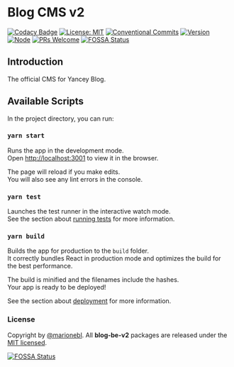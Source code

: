 # Blog CMS v2

[![Codacy Badge](https://api.codacy.com/project/badge/Grade/8301052718f145cb9be68a6a28717f41)](https://www.codacy.com/app/YanceyOfficial/blog-cms-v2?utm_source=github.com&amp;utm_medium=referral&amp;utm_content=Yancey-Blog/blog-cms-v2&amp;utm_campaign=Badge_Grade)
[![License: MIT](https://img.shields.io/badge/License-MIT-green.svg)](https://opensource.org/licenses/MIT)
[![Conventional Commits](https://img.shields.io/badge/Conventional%20Commits-0.0.1-yellow.svg)](https://opensource.org/licenses/MIT)
[![Version](https://img.shields.io/badge/version-0.0.1-blue.svg)](https://github.com/Yancey-Blog/blog-cms-v2)
[![Node](https://img.shields.io/badge/node-%3E%3D10.0.0-green.svg)](https://github.com/Yancey-Blog/blog-cms-v2)
[![PRs Welcome](https://img.shields.io/badge/PRs-welcome-green.svg)](https://github.com/Yancey-Blog/BLOG_FE/pulls)
[![FOSSA Status](https://app.fossa.io/api/projects/git%2Bgithub.com%2FYancey-Blog%2Fblog-cms-v2.svg?type=shield)](https://app.fossa.io/projects/git%2Bgithub.com%2FYancey-Blog%2Fblog-cms-v2?ref=badge_shield)

## Introduction

The official CMS for Yancey Blog.

## Available Scripts

In the project directory, you can run:

### `yarn start`

Runs the app in the development mode.<br>
Open [http://localhost:3001](http://localhost:3001) to view it in the browser.

The page will reload if you make edits.<br>
You will also see any lint errors in the console.

### `yarn test`

Launches the test runner in the interactive watch mode.<br>
See the section about [running tests](https://facebook.github.io/create-react-app/docs/running-tests) for more information.

### `yarn build`

Builds the app for production to the `build` folder.<br>
It correctly bundles React in production mode and optimizes the build for the best performance.

The build is minified and the filenames include the hashes.<br>
Your app is ready to be deployed!

See the section about [deployment](https://facebook.github.io/create-react-app/docs/deployment) for more information.

### License

Copyright by [@marionebl](https://www.yanceyleo.com/). All **blog-be-v2** packages are released under the [MIT licensed](https://opensource.org/licenses/MIT).


[![FOSSA Status](https://app.fossa.io/api/projects/git%2Bgithub.com%2FYancey-Blog%2Fblog-cms-v2.svg?type=large)](https://app.fossa.io/projects/git%2Bgithub.com%2FYancey-Blog%2Fblog-cms-v2?ref=badge_large)